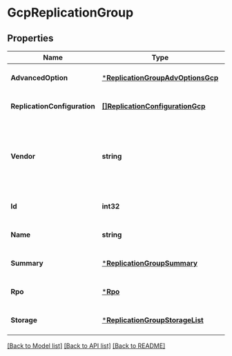 # GcpReplicationGroup

## Properties
Name | Type | Description | Notes
------------ | ------------- | ------------- | -------------
**AdvancedOption** | [***ReplicationGroupAdvOptionsGcp**](ReplicationGroupAdvOptionsGCP.md) |  | [optional] [default to null]
**ReplicationConfiguration** | [**[]ReplicationConfigurationGcp**](ReplicationConfigurationGCP.md) |  | [optional] [default to null]
**Vendor** | **string** | Vendor type of this replication group. Values in enum are case sensitive | [default to null]
**Id** | **int32** | Replication group id | [optional] [default to null]
**Name** | **string** | Replication group name | [optional] [default to null]
**Summary** | [***ReplicationGroupSummary**](ReplicationGroupSummary.md) |  | [optional] [default to null]
**Rpo** | [***Rpo**](Rpo.md) |  | [optional] [default to null]
**Storage** | [***ReplicationGroupStorageList**](ReplicationGroupStorageList.md) |  | [optional] [default to null]

[[Back to Model list]](../README.md#documentation-for-models) [[Back to API list]](../README.md#documentation-for-api-endpoints) [[Back to README]](../README.md)

